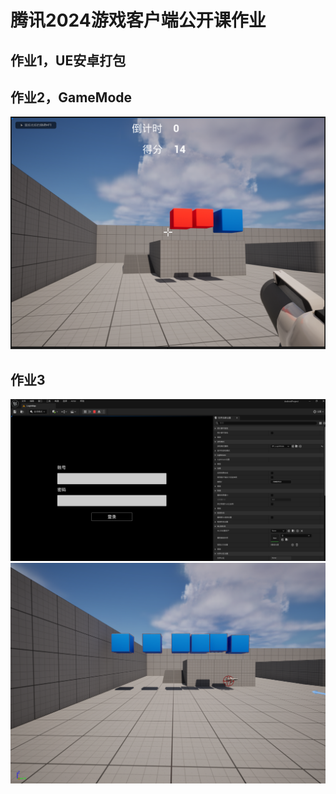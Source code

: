 # 腾讯2024游戏客户端公开课作业

## 作业1，UE安卓打包

## 作业2，GameMode
![GameMode](/img/homework2.PNG)

## 作业3
![UMG](/img/homework3.png)
![UMG](/img/homework3_2.png)
